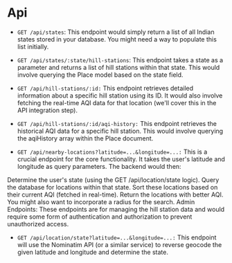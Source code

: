 # Api

- ```GET /api/states```: This endpoint would simply return a list of all Indian states stored in your database. You might need a way to populate this list initially.

- ```GET /api/states/:state/hill-stations```: This endpoint takes a state as a parameter and returns a list of hill stations within that state. This would involve querying the Place model based on the state field.

- ```GET /api/hill-stations/:id:``` This endpoint retrieves detailed information about a specific hill station using its ID. It would also involve fetching the real-time AQI data for that location (we'll cover this in the API integration step).

- ```GET /api/hill-stations/:id/aqi-history:``` This endpoint retrieves the historical AQI data for a specific hill station. This would involve querying the aqiHistory array within the Place document.

- ```GET /api/nearby-locations?latitude=...&longitude=...:``` This is a crucial endpoint for the core functionality. It takes the user's latitude and longitude as query parameters. The backend would then:

Determine the user's state (using the GET /api/location/state logic).
Query the database for locations within that state.
Sort these locations based on their current AQI (fetched in real-time).
Return the locations with better AQI.
You might also want to incorporate a radius for the search.
Admin Endpoints: These endpoints are for managing the hill station data and would require some form of authentication and authorization to prevent unauthorized access.

- ```GET /api/location/state?latitude=...&longitude=...:``` This endpoint will use the Nominatim API (or a similar service) to reverse geocode the given latitude and longitude and determine the state.